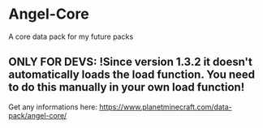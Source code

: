 # Angel-Core
A core data pack for my future packs

## ONLY FOR DEVS: !Since version 1.3.2 it doesn't automatically loads the load function. You need to do this manually in your own load function!

Get any informations here: https://www.planetminecraft.com/data-pack/angel-core/
